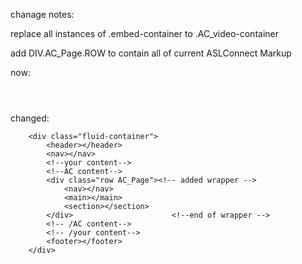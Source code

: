 chanage notes:

replace all instances of .embed-container to .AC_video-container

add DIV.AC_Page.ROW to contain all of current ASLConnect Markup

now: 
		<div class="fluid-container">
		<header></header>
		<nav></nav>
		<!--your content-->
		<!--AC content-->
		<main></main>
		<section></section>
		<!-- /AC content-->
		<!-- /your content-->
		<footer></footer>
		</div>

changed: 

		<div class="fluid-container">
			<header></header>
			<nav></nav>
			<!--your content-->
			<!--AC content-->
		 	<div class="row AC_Page"><!-- added wrapper -->
			 	<nav></nav>
			 	<main></main>
			 	<section></section>
		 	</div>						<!--end of wrapper -->
		 	<!-- /AC content-->
		 	<!-- /your content-->
		 	<footer></footer>
		</div>

